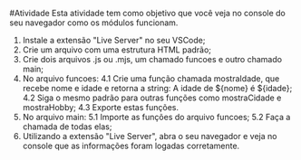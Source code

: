 #Atividade
Esta atividade tem como objetivo que você veja no console do seu navegador como os módulos funcionam.

1. Instale a extensão "Live Server" no seu VSCode;
2. Crie um arquivo com uma estrutura HTML padrão;
3. Crie dois arquivos .js ou .mjs, um chamado funcoes e outro chamado main;
4. No arquivo funcoes:
4.1 Crie uma função chamada mostraIdade, que recebe nome e idade e retorna a string: A idade de ${nome} é ${idade};
4.2 Siga o mesmo padrão para outras funções como mostraCidade e mostraHobby;
4.3 Exporte estas funções.
5. No arquivo main:
5.1 Importe as funções do arquivo funcoes;
5.2 Faça a chamada de todas elas;
6. Utilizando a extensão "Live Server", abra o seu navegador e veja no console que as informações foram logadas corretamente.
